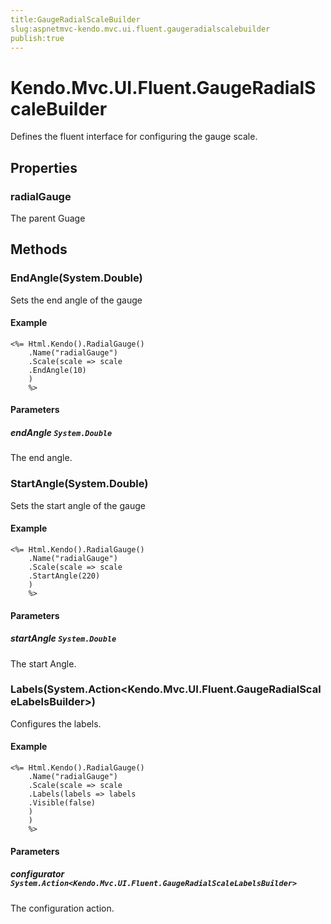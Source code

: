 ```yaml
---
title:GaugeRadialScaleBuilder
slug:aspnetmvc-kendo.mvc.ui.fluent.gaugeradialscalebuilder
publish:true
---
```


# Kendo.Mvc.UI.Fluent.GaugeRadialScaleBuilder

Defines the fluent interface for configuring the gauge scale.

## Properties

### radialGauge
The parent Guage

## Methods

### EndAngle(System.Double)
Sets the end angle of the gauge

#### Example
    <%= Html.Kendo().RadialGauge()
        .Name("radialGauge")
        .Scale(scale => scale
        .EndAngle(10)
        )
        %>

#### Parameters

##### endAngle `System.Double`
The end angle.

### StartAngle(System.Double)
Sets the start angle of the gauge

#### Example
    <%= Html.Kendo().RadialGauge()
        .Name("radialGauge")
        .Scale(scale => scale
        .StartAngle(220)
        )
        %>

#### Parameters

##### startAngle `System.Double`
The start Angle.

### Labels(System.Action\<Kendo.Mvc.UI.Fluent.GaugeRadialScaleLabelsBuilder\>)
Configures the labels.

#### Example
    <%= Html.Kendo().RadialGauge()
        .Name("radialGauge")
        .Scale(scale => scale
        .Labels(labels => labels
        .Visible(false)
        )
        )
        %>

#### Parameters

##### configurator `System.Action<Kendo.Mvc.UI.Fluent.GaugeRadialScaleLabelsBuilder>`
The configuration action.